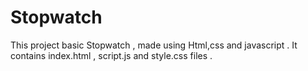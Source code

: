 # Stopwatch

This project basic Stopwatch , made using Html,css and javascript . It contains index.html , script.js and style.css files .
